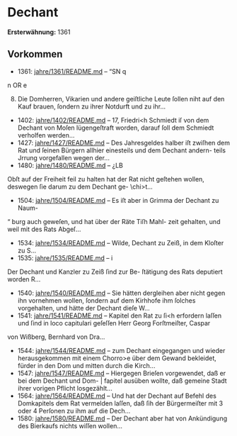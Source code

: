 # Dechant

**Ersterwähnung:** 1361

## Vorkommen
- 1361: [jahre/1361/README.md](../jahre/1361/README.md) – “SN q


n OR e

8) Die Domherren, Vikarien und andere geiſtliche
Leute ſollen niht auf den Kauf brauen, ſondern zu ihrer
Notdurft und zu ihr...
- 1402: [jahre/1402/README.md](../jahre/1402/README.md) – 17, Friedri<h Schmiedt iſ von dem Dechant von
Moſen lügengeſtraft worden, darauf ſoll dem Schmiedt
verholfen werden...
- 1427: [jahre/1427/README.md](../jahre/1427/README.md) – Des Jahresgeldes halber iſt zwiſhen dem Rat und
ſeinen Bürgern allhier einesteils und dem Dechant andern-
teils Jrrung vorgefallen wegen der...
- 1480: [jahre/1480/README.md](../jahre/1480/README.md) – ¿LB

Obſt auf der Freiheit feil zu halten hat der Rat nicht
geſtehen wollen, deswegen ſie darum zu dem Dechant ge-
\chi>t...
- 1504: [jahre/1504/README.md](../jahre/1504/README.md) – Es iſt aber in Grimma der Dechant zu Naum-

“ burg auch geweſen, und hat über der Räte Tiſh Mahl-
zeit gehalten, und weil mit des Rats Abgeſ...
- 1534: [jahre/1534/README.md](../jahre/1534/README.md) – Wilde,
Dechant zu Zeiß, in dem Kloſter zu S...
- 1535: [jahre/1535/README.md](../jahre/1535/README.md) – i

Der Dechant und Kanzler zu Zeiß ſind zur Be-
ſtätigung des Rats deputiert worden R...
- 1540: [jahre/1540/README.md](../jahre/1540/README.md) – Sie hätten dergleihen aber nicht gegen ihn
vornehmen wollen, ſondern auf dem Kirhhofe ihm ſolches
vorgehalten, und hätte der Dechant dieſe W...
- 1541: [jahre/1541/README.md](../jahre/1541/README.md) – Kapitel den Rat zu ſi<h erfordern laſſen und ſind in
loco capitulari geſeſſen Herr Georg Forſtmeiſter, Caspar

von Wißberg, Bernhard von Dra...
- 1544: [jahre/1544/README.md](../jahre/1544/README.md) – zum Dechant eingegangen und wieder herausgekommen
mit einem Chorro>e über dem Gewand bekleidet, fürder
in den Dom und mitten durch die Kirch...
- 1547: [jahre/1547/README.md](../jahre/1547/README.md) – Hiergegen
Brieſen vorgewendet, daß er bei dem Dechant und Dom- |
fapitel ausüben wollte, daß gemeine Stadt ihrer vorigen
Pflicht losgezählt...
- 1564: [jahre/1564/README.md](../jahre/1564/README.md) – Und hat der Dechant auf
Befehl des Domkapitels dem Rat vermelden laſſen, daß
ſih der Bürgermeiſter mit 3 oder 4 Perſonen zu ihm
auf die Dech...
- 1580: [jahre/1580/README.md](../jahre/1580/README.md) – Der Dechant
aber hat von Ankündigung des Bierkaufs nichts wiſſen
wollen...
